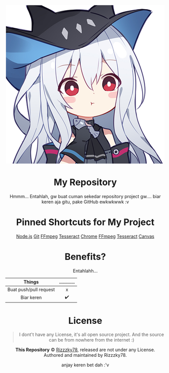 <div align="center">
<img src="https://raw.githubusercontent.com/rizzzky78/rizzzkyRepo/main/shoujoBot1.0/picture/illust_79988645_20201116_154210.jpg" alt="My Repository" width="500" />

# **My Repository**

Hmmm... Entahlah, gw buat cuman sekedar repository project gw.... biar keren aja gitu, pake GitHub ewkwkwwk :v
>
>
>
# Pinned Shortcuts for My Project
[Node.js](https://nodejs.org/en/)
[Git](https://git-scm.com/downloads)
[FFmpeg](https://www.gyan.dev/ffmpeg/builds/)
[Tesseract](https://s.id/vftesseract)
[Chrome](https://elements.heroku.com/buildpacks/heroku/heroku-buildpack-chromedriver)
[FFmpeg](https://elements.heroku.com/buildpacks/jonathanong/heroku-buildpack-ffmpeg-latest)
[Tesseract](https://elements.heroku.com/buildpacks/matteotiziano/heroku-buildpack-tesseract)
[Canvas](https://elements.heroku.com/buildpacks/automattic/node-canvas)
>
# Benefits?
Entahlahh...

|            Things            |  .............  |
| :--------------------------: | :-------------: |
| Buat push/pull request       |        x        |
| Biar keren                   |        ✔️       |

# License
>I dont't have any License, it's all open source project. And the source can be from nowhere from the internet :)
  
**This Repository** © [Rizzzky78](https://github.com/rizzzky78), released are not under any License.
Authored and maintained by Rizzzky78.
>
>
anjay keren bet dah :'v
